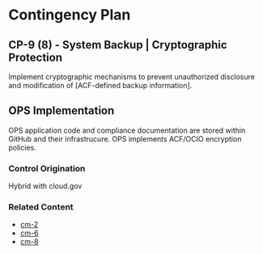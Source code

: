 # Contingency Plan
## CP-9 (8) - System Backup | Cryptographic Protection

Implement cryptographic mechanisms to prevent unauthorized disclosure and modification of [ACF-defined backup information].

## OPS Implementation

OPS application code and compliance documentation are stored within GitHub and their infrastrucure. OPS implements ACF/OCIO encryption policies.

### Control Origination

Hybrid with cloud.gov

### Related Content

* [cm-2](../cm-02/index.md)
* [cm-6](../cm-06/index.md)
* [cm-8](../cm-08/index.md)
